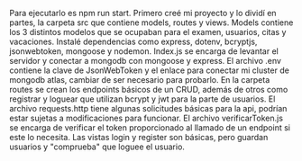 Para ejecutarlo es npm run start.
Primero creé mi proyecto y lo dividí en partes, la carpeta src que contiene models, routes y views.
Models contiene los 3 distintos modelos que se ocupaban para el examen, usuarios, citas y vacaciones.
Instalé dependencias como express, dotenv, bcryptjs, jsonwebtoken, mongoose y nodemon.
Index.js se encarga de levantar el servidor y conectar a mongodb con mongoose y express.
El archivo .env contiene la clave de JsonWebToken y el enlace para conectar mi cluster de mongodb atlas, cambiar de ser necesario para probarlo.
En la carpeta routes se crean los endpoints básicos de un CRUD, además de otros como registrar y loguear que utilizan bcrypt y jwt para la parte de usuarios.
El archivo requests.http tiene algunas solicitudes básicas para la api, podrían estar sujetas a modificaciones para funcionar.
El archivo verificarToken.js se encarga de verificar el token proporcionado al llamado de un endpoint si este lo necesita.
Las vistas login y register son básicas, pero guardan usuarios y "comprueba" que loguee el usuario.

